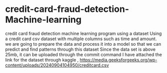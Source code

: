 # credit-card-fraud-detection-Machine-learning
credit card fraud detection machine learning program using a dataset
Using a credit card csv dataset with multiple columns such as time and amount.
we are going to prepare the data and process it into a model so that we can predict and find patterns through this dataset
Since the data set is above 25mb, it can be uploaded through the commit command 
I have attached the link for the dataset through kaggle , 
https://media.geeksforgeeks.org/wp-content/uploads/20240904104950/creditcard.csv


